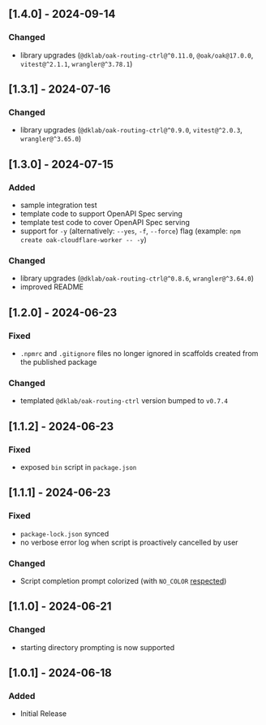 ## [1.4.0] - 2024-09-14

### Changed

- library upgrades (`@dklab/oak-routing-ctrl@^0.11.0`, `@oak/oak@17.0.0`, `vitest@^2.1.1`, `wrangler@^3.78.1`)

## [1.3.1] - 2024-07-16

### Changed

- library upgrades (`@dklab/oak-routing-ctrl@^0.9.0`, `vitest@^2.0.3`, `wrangler@^3.65.0`)

## [1.3.0] - 2024-07-15

### Added

- sample integration test
- template code to support OpenAPI Spec serving
- template test code to cover OpenAPI Spec serving
- support for `-y` (alternatively: `--yes`, `-f`, `--force`) flag (example: `npm create oak-cloudflare-worker -- -y`)

### Changed

- library upgrades (`@dklab/oak-routing-ctrl@^0.8.6`, `wrangler@^3.64.0`)
- improved README

## [1.2.0] - 2024-06-23

### Fixed

- `.npmrc` and `.gitignore` files no longer ignored in scaffolds created from the published package

### Changed

- templated `@dklab/oak-routing-ctrl` version bumped to `v0.7.4`

## [1.1.2] - 2024-06-23

### Fixed

- exposed `bin` script in `package.json`

## [1.1.1] - 2024-06-23

### Fixed

- `package-lock.json` synced
- no verbose error log when script is proactively cancelled by user

### Changed

- Script completion prompt colorized (with `NO_COLOR` [respected](https://no-color.org/))

## [1.1.0] - 2024-06-21

### Changed

- starting directory prompting is now supported

## [1.0.1] - 2024-06-18

### Added

- Initial Release
